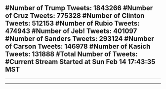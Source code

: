 #Number of Trump Tweets: 1843266
#Number of Cruz Tweets: 775328
#Number of Clinton Tweets: 512153
#Number of Rubio Tweets: 474943
#Number of Jeb! Tweets: 401097
#Number of Sanders Tweets: 293124
#Number of Carson Tweets: 146978
#Number of Kasich Tweets: 131888
#Total Number of Tweets:  
#Current Stream Started at Sun Feb 14 17:43:35 MST
---
---
---

